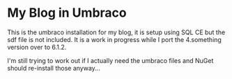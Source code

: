 # My Blog in Umbraco

This is the umbraco installation for my blog, it is setup using SQL CE but the sdf file is not included. It is a work in progress while I port the 4.something version over to 6.1.2.

I'm still trying to work out if I actually need the umbraco files and NuGet should re-install those anyway...